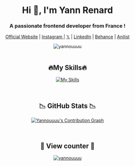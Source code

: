 <h1 align="center"> Hi 👋, I'm Yann Renard </h1>
<h3 align="center"> A passionate frontend developer from France ! </h3>

<p align="center">
  <a href="https://yannouuuu.github.io/Portolio/">Official Website</a> |
  <a href="https://www.instagram.com/yannou.rnd/">Instagram </a> |
  <a href="https://twitter.com/____astrow____">𝕏</a> |
  <a href="https://www.linkedin.com/in/yann-renard-91279a283/">LinkedIn</a> |
  <a href="https://www.behance.net/yannrenard">Behance</a> |
  <a href="https://anilist.co/user/Yannouuuu/">Anilist</a>
</p>

<div>
  <div align="center">
  <img src="https://github-widgetbox.vercel.app/api/profile?username=yannouuuu&data=followers,repositories,stars,commits&theme=darkmode" alt="yannouuuu"/>
</div>
<br>

<h2 align="center">🔥My Skills🔥</h2>
  <p align = "center">
       <a href="https://github.com/A=yannouuuu/">
          <img src="https://skillicons.dev/icons?i=arduino,c,codepen,html,css,js,discord,django,eclipse,electron,figma,github,graphql,heroku,idea,latex,linux,md,materialui,nodejs,powershell,py,tailwind,visualstudio,vscode,vue&theme=dark&perline=13"alt="My Skills"/> 
      </a>
  </p>
<br>

<h2 align = "center"> 📉 GitHub Stats 📉 </h2>
  <div> 
    <p align = "center">
      <a href="https://github.com/yannouuuu/">
        <img alt="Yannouuuu's Contribution Graph" src="https://github-readme-activity-graph.vercel.app/graph?username=yannouuuu&theme=dracula&bg_color=1F222E&title_color=F85D7F&point=F8D866&line=F85D7F&color=a6accd&hide_border=true&radius=4.5"/></a>
    </p>
  </div>
  
<br>

<div>
  <h2 align="center"> 👀 View counter 👀 </h2>
  <div align="center">
  <a href="https://github.com/yannouuuu/">
  <img src="https://moe-counter.glitch.me/get/@astrow25?theme=moebooru-h" alt="yannouuuu"/>
</div>
<br>
